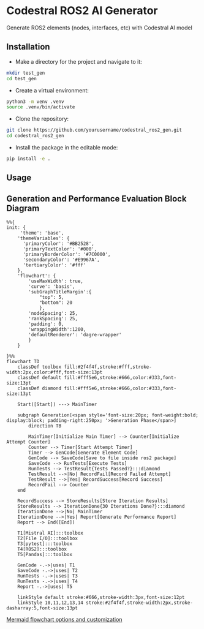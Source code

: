 # Codestral ROS2 AI Generator
Generate ROS2 elements (nodes, interfaces, etc) with Codestral AI model

## Installation

* Make a directory for the project and navigate to it:
```bash
mkdir test_gen
cd test_gen
```

* Create a virtual environment:
```bash
python3 -m venv .venv
source .venv/bin/activate
```

* Clone the repository:
 ```bash
 git clone https://github.com/yourusername/codestral_ros2_gen.git
 cd codestral_ros2_gen
 ```

* Install the package in the editable mode:
 ```bash
 pip install -e .
 ```

## Usage

## Generation and Performance Evaluation Block Diagram

```mermaid
%%{ 
init: { 
     'theme': 'base',
    'themeVariables': {
      'primaryColor': '#BB2528',
      'primaryTextColor': '#000',
      'primaryBorderColor': '#7C0000',
      'secondaryColor': '#E9967A',
      'tertiaryColor': '#fff'
    },
    'flowchart': {
        'useMaxWidth': true,
        'curve': 'basis',
        'subGraphTitleMargin':{
            "top": 5,
            "bottom": 20
            },
        'nodeSpacing': 25, 
        'rankSpacing': 25,
        'padding': 0,
        'wrappingWidth':1200,
        'defaultRenderer': 'dagre-wrapper'
        } 
    } 

}%%
flowchart TD
    classDef toolbox fill:#2f4f4f,stroke:#fff,stroke-width:2px,color:#fff,font-size:13pt
    classDef default fill:#fff5e6,stroke:#666,color:#333,font-size:13pt
    classDef diamond fill:#fff5e6,stroke:#666,color:#333,font-size:13pt

    Start([Start]) ---> MainTimer

    subgraph Generation[<span style='font-size:20px; font-weight:bold; display:block; padding-right:250px; '>Generation Phase</span>]
        direction TB       

        MainTimer[Initialize Main Timer] --> Counter[Initialize Attempt Counter]
        Counter --> Timer[Start Attempt Timer]
        Timer --> GenCode[Generate Element Code]
        GenCode --> SaveCode[Save to file inside ros2 package]
        SaveCode --> RunTests[Execute Tests]
        RunTests --> TestResult{Tests Passed?}:::diamond
        TestResult -->|No| RecordFail[Record Failed Attempt]
        TestResult -->|Yes| RecordSuccess[Record Success]
        RecordFail --> Counter
    end

    RecordSuccess --> StoreResults[Store Iteration Results]
    StoreResults --> IterationDone{30 Iterations Done?}:::diamond
    IterationDone -->|No| MainTimer
    IterationDone -->|Yes| Report[Generate Performance Report]
    Report --> End([End])

    T1[Mistral AI]:::toolbox
    T2[File I/O]:::toolbox
    T3[pytest]:::toolbox
    T4[ROS2]:::toolbox
    T5[Pandas]:::toolbox

    GenCode -.->|uses| T1
    SaveCode -.->|uses| T2
    RunTests -.->|uses| T3
    RunTests -.->|uses| T4
    Report -.->|uses| T5

    linkStyle default stroke:#666,stroke-width:3px,font-size:12pt
    linkStyle 10,11,12,13,14 stroke:#2f4f4f,stroke-width:2px,stroke-dasharray:5,font-size:13pt
```

[Mermaid flowchart options and customization](https://mermaid.js.org/config/schema-docs/config-defs-flowchart-diagram-config.html#flowchartdiagramconfig-properties)

